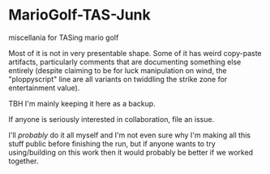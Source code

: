# MarioGolf-TAS-Junk
miscellania for TASing mario golf

Most of it is not in very presentable shape. Some of it has weird copy-paste artifacts, particularly comments that are documenting something else entirely (despite claiming to be for luck manipulation on wind, the "ploppyscript" line are all variants on twiddling the strike zone for entertainment value).

TBH I'm mainly keeping it here as a backup.

If anyone is seriously interested in collaboration, file an issue. 

I'll *probably* do it all myself and I'm not even sure why I'm making all this stuff public before finishing the run, but if anyone wants to try using/building on this work then it would probably be better if we worked together.
